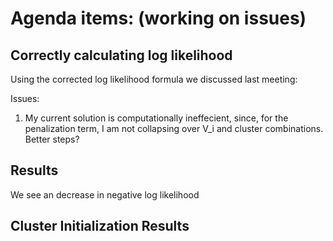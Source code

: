Agenda items: (working on issues)
============

Correctly calculating log likelihood
----------

Using the corrected log likelihood formula we discussed last meeting:


Issues: 
1. My current solution is computationally ineffecient, since, for the penalization term, I am not collapsing over V_i and cluster combinations. Better steps?


Results
---------
We see an decrease in negative log likelihood



Cluster Initialization Results
------------


